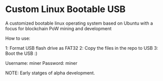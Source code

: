 # Custom Linux Bootable USB
A customized bootable linux operating system based on Ubuntu with a focus for blockchain PoW mining and development


How to use:

1: Format USB flash drive as FAT32
2: Copy the files in the repo to USB
3: Boot the USB :)

Username: miner
Password: miner


NOTE: Early statges of alpha development. 

